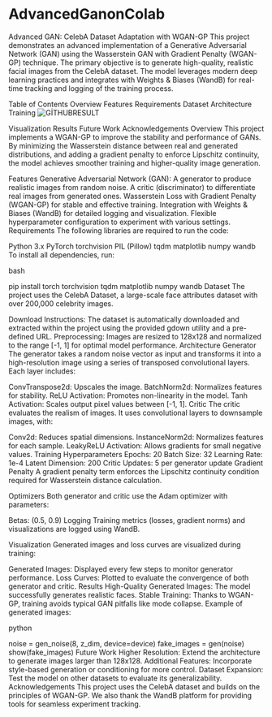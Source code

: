 # AdvancedGanonColab
Advanced GAN: CelebA Dataset Adaptation with WGAN-GP
This project demonstrates an advanced implementation of a Generative Adversarial Network (GAN) using the Wasserstein GAN with Gradient Penalty (WGAN-GP) technique. The primary objective is to generate high-quality, realistic facial images from the CelebA dataset. The model leverages modern deep learning practices and integrates with Weights & Biases (WandB) for real-time tracking and logging of the training process.

Table of Contents
Overview
Features
Requirements
Dataset
Architecture
Training 
![GİTHUBRESULT](https://github.com/user-attachments/assets/519410f6-1e2c-4fa3-84bc-aa4283f181d1)

Visualization
Results
Future Work
Acknowledgements
Overview
This project implements a WGAN-GP to improve the stability and performance of GANs. By minimizing the Wasserstein distance between real and generated distributions, and adding a gradient penalty to enforce Lipschitz continuity, the model achieves smoother training and higher-quality image generation.

Features
Generative Adversarial Network (GAN):
A generator to produce realistic images from random noise.
A critic (discriminator) to differentiate real images from generated ones.
Wasserstein Loss with Gradient Penalty (WGAN-GP) for stable and effective training.
Integration with Weights & Biases (WandB) for detailed logging and visualization.
Flexible hyperparameter configuration to experiment with various settings.
Requirements
The following libraries are required to run the code:

Python 3.x
PyTorch
torchvision
PIL (Pillow)
tqdm
matplotlib
numpy
wandb
To install all dependencies, run:

bash

pip install torch torchvision tqdm matplotlib numpy wandb
Dataset
The project uses the CelebA Dataset, a large-scale face attributes dataset with over 200,000 celebrity images.

Download Instructions: The dataset is automatically downloaded and extracted within the project using the provided gdown utility and a pre-defined URL.
Preprocessing: Images are resized to 128x128 and normalized to the range [-1, 1] for optimal model performance.
Architecture
Generator
The generator takes a random noise vector as input and transforms it into a high-resolution image using a series of transposed convolutional layers. Each layer includes:

ConvTranspose2d: Upscales the image.
BatchNorm2d: Normalizes features for stability.
ReLU Activation: Promotes non-linearity in the model.
Tanh Activation: Scales output pixel values between [-1, 1].
Critic
The critic evaluates the realism of images. It uses convolutional layers to downsample images, with:

Conv2d: Reduces spatial dimensions.
InstanceNorm2d: Normalizes features for each sample.
LeakyReLU Activation: Allows gradients for small negative values.
Training
Hyperparameters
Epochs: 20
Batch Size: 32
Learning Rate: 1e-4
Latent Dimension: 200
Critic Updates: 5 per generator update
Gradient Penalty
A gradient penalty term enforces the Lipschitz continuity condition required for Wasserstein distance calculation.

Optimizers
Both generator and critic use the Adam optimizer with parameters:

Betas: (0.5, 0.9)
Logging
Training metrics (losses, gradient norms) and visualizations are logged using WandB.

Visualization
Generated images and loss curves are visualized during training:

Generated Images: Displayed every few steps to monitor generator performance.
Loss Curves: Plotted to evaluate the convergence of both generator and critic.
Results
High-Quality Generated Images: The model successfully generates realistic faces.
Stable Training: Thanks to WGAN-GP, training avoids typical GAN pitfalls like mode collapse.
Example of generated images:

python

noise = gen_noise(8, z_dim, device=device)
fake_images = gen(noise)
show(fake_images)
Future Work
Higher Resolution: Extend the architecture to generate images larger than 128x128.
Additional Features: Incorporate style-based generation or conditioning for more control.
Dataset Expansion: Test the model on other datasets to evaluate its generalizability.
Acknowledgements
This project uses the CelebA dataset and builds on the principles of WGAN-GP. We also thank the WandB platform for providing tools for seamless experiment tracking.


